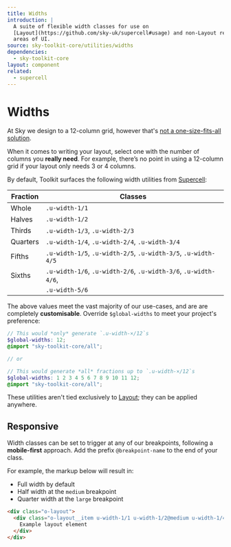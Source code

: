 ```yaml
---
title: Widths
introduction: |
  A suite of flexible width classes for use on
  [Layout](https://github.com/sky-uk/supercell#usage) and non-Layout related
  areas of UI.
source: sky-toolkit-core/utilities/widths
dependencies:
  - sky-toolkit-core
layout: component
related:
  - supercell
---
```


# Widths

At Sky we design to a 12-column grid, however that's [not a one-size-fits-all 
solution](https://www.smashingmagazine.com/2017/12/building-better-ui-designs-layout-grids/).

When it comes to writing your layout, select one with the number of columns you
**really need**. For example, there’s no point in using a 12-column grid if your
layout only needs 3 or 4 columns.

By default, Toolkit surfaces the following width utilities from [Supercell](https://github.com/sky-uk/supercell#usage):

| Fraction | Classes                                                        |
|----------|----------------------------------------------------------------|
| Whole    | `.u-width-1/1`                                                 |
| Halves   | `.u-width-1/2`                                                 |
| Thirds   | `.u-width-1/3`, `.u-width-2/3`                                 |
| Quarters | `.u-width-1/4`, `.u-width-2/4`, `.u-width-3/4`                 |
| Fifths   | `.u-width-1/5`, `.u-width-2/5`, `.u-width-3/5`, `.u-width-4/5` |
| Sixths   | `.u-width-1/6`, `.u-width-2/6`, `.u-width-3/6`, `.u-width-4/6`,|
|          | `.u-width-5/6`                                                 |

The above values meet the vast majority of our use-cases, and are are completely 
**customisable**. Override `$global-widths` to meet your project's preference:

```scss
// This would *only* generate `.u-width-×/12`s
$global-widths: 12;
@import "sky-toolkit-core/all";

// or

// This would generate *all* fractions up to `.u-width-×/12`s
$global-widths: 1 2 3 4 5 6 7 8 9 10 11 12;
@import "sky-toolkit-core/all";
```

These utilities aren't tied exclusively to
[Layout](https://github.com/sky-uk/supercell#usage); they can be applied 
anywhere.

## Responsive

Width classes can be set to trigger at any of our breakpoints, following a 
**mobile-first** approach. Add the prefix `@breakpoint-name` to the end
of your class.

For example, the markup below will result in:

* Full width by default
* Half width at the `medium` breakpoint
* Quarter width at the `large` breakpoint

```html
<div class="o-layout">
  <div class="o-layout__item u-width-1/1 u-width-1/2@medium u-width-1/4@large">
    Example layout element
  </div>
</div>
```

